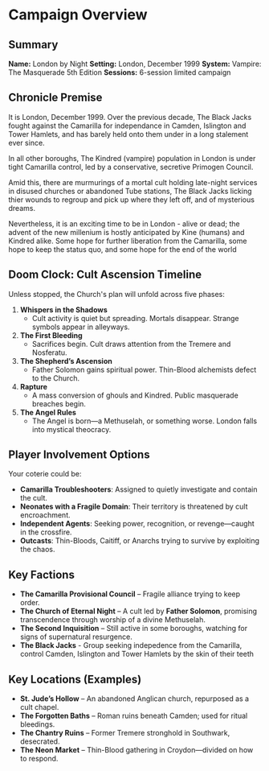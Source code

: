 # Campaign Overview
## Summary

**Name:** London by Night
**Setting:** London, December 1999
**System:** Vampire: The Masquerade 5th Edition
**Sessions:** 6-session limited campaign

## Chronicle Premise

It is London, December 1999. Over the previous decade, The Black Jacks fought against the Camarilla for independance in Camden, Islington and Tower Hamlets, and has barely held onto them under in a long stalement ever since.

In all other boroughs, The Kindred (vampire) population in London is under tight Camarilla control, led by a conservative, secretive Primogen Council.

Amid this, there are murmurings of a mortal cult holding late-night services in disused churches or abandoned Tube stations, The Black Jacks licking thier wounds to regroup and pick up where they left off, and of mysterious dreams.

Nevertheless, it is an exciting time to be in London - alive or dead; the advent of the new millenium is hostly anticipated by Kine (humans) and Kindred alike. Some hope for further liberation from the Camarilla, some hope to keep the status quo, and some hope for the end of the world

## Doom Clock: Cult Ascension Timeline

Unless stopped, the Church's plan will unfold across five phases:

1. **Whispers in the Shadows**
    - Cult activity is quiet but spreading. Mortals disappear. Strange symbols appear in alleyways.
2. **The First Bleeding**
    - Sacrifices begin. Cult draws attention from the Tremere and Nosferatu.
3. **The Shepherd’s Ascension**
    - Father Solomon gains spiritual power. Thin-Blood alchemists defect to the Church.
4. **Rapture**
    - A mass conversion of ghouls and Kindred. Public masquerade breaches begin.
5. **The Angel Rules**
    - The Angel is born—a Methuselah, or something worse. London falls into mystical theocracy.

## Player Involvement Options

Your coterie could be:
- **Camarilla Troubleshooters**: Assigned to quietly investigate and contain the cult.
- **Neonates with a Fragile Domain**: Their territory is threatened by cult encroachment.
- **Independent Agents**: Seeking power, recognition, or revenge—caught in the crossfire.
- **Outcasts**: Thin-Bloods, Caitiff, or Anarchs trying to survive by exploiting the chaos.

## Key Factions

- **The Camarilla Provisional Council** – Fragile alliance trying to keep order.
- **The Church of Eternal Night** – A cult led by **Father Solomon**, promising transcendence through worship of a divine Methuselah.
- **The Second Inquisition** – Still active in some boroughs, watching for signs of supernatural resurgence.
- **The Black Jacks** - Group seeking indepedence from the Camarilla, control Camden, Islington and Tower Hamlets by the skin of their teeth

## Key Locations (Examples)

- **St. Jude’s Hollow** – An abandoned Anglican church, repurposed as a cult chapel.
- **The Forgotten Baths** – Roman ruins beneath Camden; used for ritual bleedings.
- **The Chantry Ruins** – Former Tremere stronghold in Southwark, desecrated.
- **The Neon Market** – Thin-Blood gathering in Croydon—divided on how to respond.

